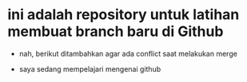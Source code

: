 # ini adalah repository untuk latihan membuat branch baru di Github
- nah, berikut ditambahkan agar ada conflict saat melakukan merge

- saya sedang mempelajari mengenai github
